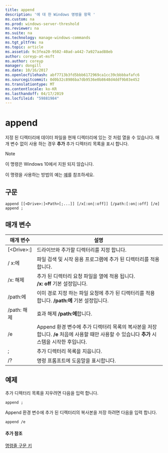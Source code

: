 ```yaml
---
title: append
description: '에 대 한 Windows 명령을 항목 '
ms.custom: na
ms.prod: windows-server-threshold
ms.reviewer: na
ms.suite: na
ms.technology: manage-windows-commands
ms.tgt_pltfrm: na
ms.topic: article
ms.assetid: 9c3fea20-9502-40ad-a442-7a927aad88eb
author: coreyp-at-msft
ms.author: coreyp
manager: dongill
ms.date: 10/16/2017
ms.openlocfilehash: abf7713b3fd5bbb6172969ca1cc39cbbbbafafc6
ms.sourcegitcommit: 0d0b32c8986ba7db9536e0b8648d4ddf9b03e452
ms.translationtype: MT
ms.contentlocale: ko-KR
ms.lasthandoff: 04/17/2019
ms.locfileid: "59881984"
---
```

# <a name="append"></a>append



지정 된 디렉터리에 데이터 파일을 현재 디렉터리에 있는 것 처럼 열을 수 있습니다. 매개 변수 없이 사용 하는 경우 **추가** 추가 디렉터리 목록을 표시 합니다.

> [!NOTE]
> 이 명령은 Windows 10에서 지원 되지 않습니다.
>

이 명령을 사용하는 방법의 예는 [예](#BKMK_examples)를 참조하세요.

## <a name="syntax"></a>구문

```
append [[<Drive>:]<Path>[;...]] [/x[:on|:off]] [/path:[:on|:off] [/e] 
append ;
```

## <a name="parameters"></a>매개 변수

|매개 변수|설명|
|---------|-----------|
|[\<Drive>:]<Path>|드라이브와 추가할 디렉터리를 지정 합니다.|
|/ x:에|파일 검색 및 시작 응용 프로그램에 추가 된 디렉터리를 적용합니다.|
|/x: 해제|추가 된 디렉터리 요청 파일을 열에 적용 됩니다.</br>**/x: off** 기본 설정입니다.|
|/path:에|이미 경로 지정 하는 파일 요청에 추가 된 디렉터리를 적용 합니다. **/path:에** 기본 설정입니다.|
|/path: 해제|효과 해제 **/path:에**합니다.|
|/e|Append 환경 변수에 추가 디렉터리 목록의 복사본을 저장 합니다. **/e** 처음에 사용할 때만 사용할 수 있습니다 **추가** 시스템을 시작한 후입니다.|
|;|추가 디렉터리 목록을 지웁니다.|
|/?|명령 프롬프트에 도움말을 표시합니다.|

## <a name="BKMK_examples"></a>예제

추가 디렉터리 목록을 지우려면 다음을 입력 합니다.
```
append ;
```
Append 환경 변수에 추가 된 디렉터리의 복사본을 저장 하려면 다음을 입력 합니다.
```
append /e
```

#### <a name="additional-references"></a>추가 참조

[명령줄 구문 키](command-line-syntax-key.md)
